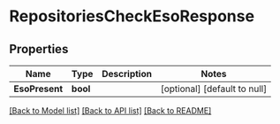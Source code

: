 # RepositoriesCheckEsoResponse

## Properties
Name | Type | Description | Notes
------------ | ------------- | ------------- | -------------
**EsoPresent** | **bool** |  | [optional] [default to null]

[[Back to Model list]](../README.md#documentation-for-models) [[Back to API list]](../README.md#documentation-for-api-endpoints) [[Back to README]](../README.md)

